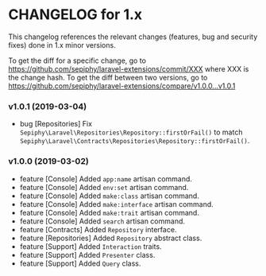 CHANGELOG for 1.x
===================

This changelog references the relevant changes (features, bug and security fixes) done
in 1.x minor versions.

To get the diff for a specific change, go to https://github.com/sepiphy/laravel-extensions/commit/XXX where XXX is the change hash.
To get the diff between two versions, go to https://github.com/sepiphy/laravel-extensions/compare/v1.0.0...v1.0.1

### v1.0.1 (2019-03-04)

  * bug [Repositories] Fix `Sepiphy\Laravel\Repositories\Repository::firstOrFail()` to match `Sepiphy\Laravel\Contracts\Repositories\Repository::firstOrFail()`.

### v1.0.0 (2019-03-02)

  * feature [Console] Added `app:name` artisan command.
  * feature [Console] Added `env:set` artisan command.
  * feature [Console] Added `make:class` artisan command.
  * feature [Console] Added `make:interface` artisan command.
  * feature [Console] Added `make:trait` artisan command.
  * feature [Console] Added `search` artisan command.
  * feature [Contracts] Added `Repository` interface.
  * feature [Repositories] Added `Repository` abstract class.
  * feature [Support] Added `Interaction` traits.
  * feature [Support] Added `Presenter` class.
  * feature [Support] Added `Query` class.
